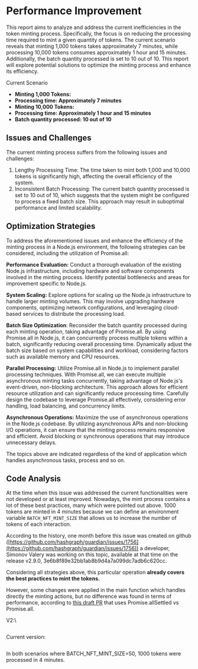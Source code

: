 # Performance Improvement

This report aims to analyze and address the current inefficiencies in the token minting process. Specifically, the focus is on reducing the processing time required to mint a given quantity of tokens. The current scenario reveals that minting 1,000 tokens takes approximately 7 minutes, while processing 10,000 tokens consumes approximately 1 hour and 15 minutes. Additionally, the batch quantity processed is set to 10 out of 10. This report will explore potential solutions to optimize the minting process and enhance its efficiency.

Current Scenario

* **Minting 1,000 Tokens:**
* **Processing time: Approximately 7 minutes**
* **Minting 10,000 Tokens:**
* **Processing time: Approximately 1 hour and 15 minutes**
* **Batch quantity processed: 10 out of 10**

## Issues and Challenges

The current minting process suffers from the following issues and challenges:

1. Lengthy Processing Time: The time taken to mint both 1,000 and 10,000 tokens is significantly high, affecting the overall efficiency of the system.
2. Inconsistent Batch Processing: The current batch quantity processed is set to 10 out of 10, which suggests that the system might be configured to process a fixed batch size. This approach may result in suboptimal performance and limited scalability.

## Optimization Strategies

To address the aforementioned issues and enhance the efficiency of the minting process in a Node.js environment, the following strategies can be considered, including the utilization of Promise.all:

**Performance Evaluation:** Conduct a thorough evaluation of the existing Node.js infrastructure, including hardware and software components involved in the minting process. Identify potential bottlenecks and areas for improvement specific to Node.js.

**System Scaling:** Explore options for scaling up the Node.js infrastructure to handle larger minting volumes. This may involve upgrading hardware components, optimizing network configurations, and leveraging cloud-based services to distribute the processing load.

**Batch Size Optimization**: Reconsider the batch quantity processed during each minting operation, taking advantage of Promise.all. By using Promise.all in Node.js, it can concurrently process multiple tokens within a batch, significantly reducing overall processing time. Dynamically adjust the batch size based on system capabilities and workload, considering factors such as available memory and CPU resources.

**Parallel Processing:** Utilize Promise.all in Node.js to implement parallel processing techniques. With Promise.all, we can execute multiple asynchronous minting tasks concurrently, taking advantage of Node.js's event-driven, non-blocking architecture. This approach allows for efficient resource utilization and can significantly reduce processing time. Carefully design the codebase to leverage Promise.all effectively, considering error handling, load balancing, and concurrency limits.

**Asynchronous Operations:** Maximize the use of asynchronous operations in the Node.js codebase. By utilizing asynchronous APIs and non-blocking I/O operations, it can ensure that the minting process remains responsive and efficient. Avoid blocking or synchronous operations that may introduce unnecessary delays.

The topics above are indicated regardless of the kind of application which handles asynchronous tasks, process and so on.

## Code Analysis

At the time when this issue was addressed the current functionalities were not developed or at least improved. Nowadays, the mint process contains a lot of these best practices, many which were pointed out above. 1000 tokens are minted in 4 minutes because we can define an environment variable `BATCH_NFT_MINT_SIZE` that allows us to increase the number of tokens of each interaction.

According to the history, one month before this issue was created on github ([https://github.com/hashgraph/guardian/issues/1756](https://github.com/hashgraph/guardian/issues/1756)) a developer, Simonov Valery was working on this topic, available at that time on the release v2.9.0, 3e6b8f89e32bb1ab8b9d4a7a099dc7adb6c620cc.

Considering all strategies above, this particular operation **already covers the best practices to mint the tokens.**

However, some changes were applied in the main function which handles directly the minting actions, but no difference was found in terms of performance, according to [this draft PR](https://github.com/hashgraph/guardian/pull/2401/files) that uses Promise.allSettled vs Promise.all.

V2:\\

<figure><img src="https://lh4.googleusercontent.com/Jtf1mhdOt51sngHt0cYjCkx4v00ZqeN2LRu4A6x0bJNO9mq12moZwVG2S2kRyj23TbieMDpoQYDKgdcBVXGb8BOZMJWw4ju7l8tp9M9Ax91FdfawL7XbMxKI0i0V2bYszp_JqYHWm3AV3oF3NFlxDw8" alt=""><figcaption></figcaption></figure>

Current version:

<figure><img src="https://lh3.googleusercontent.com/sj0gOqV872K1mmoKltwSC8EPMfiA20ji6vUQ9tZBz-0Fi-aV749p1dqdFeZG0tskaytxl1cxIcifGOJxp3o1L_HPTVFiblVTB3rbyVutgL3iEun7eExQtYibcNApbUFs-sHbCKO00VukhqSlNRuYluM" alt=""><figcaption></figcaption></figure>

In both scenarios where BATCH\_NFT\_MINT\_SIZE=50, 1000 tokens were processed in 4 minutes.
